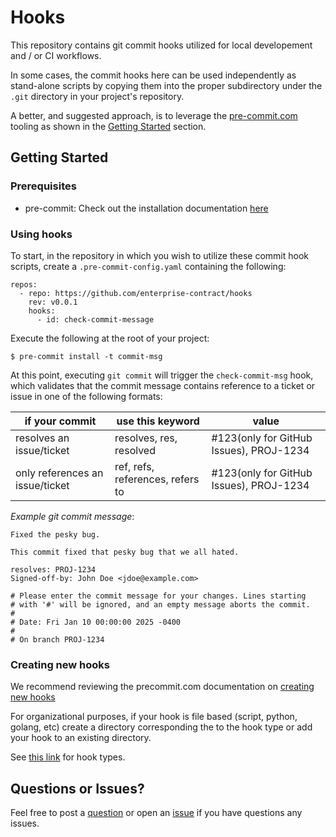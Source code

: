 
# Hooks

This repository contains git commit hooks utilized for local developement and / or CI workflows.

In some cases, the commit hooks here can be used independently as stand-alone scripts by copying them into the proper subdirectory under the `.git` directory in your project's repository.

A better, and suggested approach, is to leverage the [pre-commit.com](https://pre-commit.com) tooling as shown in the [Getting Started](#getting-started) section.

## Getting Started

### Prerequisites

* pre-commit: Check out the installation documentation [here](https://pre-commit.com/#install)

### Using hooks

To start, in the repository in which you wish to utilize these commit hook scripts, create a `.pre-commit-config.yaml` containing the following:

```
repos:
  - repo: https://github.com/enterprise-contract/hooks
    rev: v0.0.1
    hooks:
      - id: check-commit-message
```
Execute the following at the root of your project:
```
$ pre-commit install -t commit-msg
``` 

At this point, executing `git commit` will trigger the `check-commit-msg` hook, which validates that the commit message contains reference to a ticket or issue in one of the following formats:

|if your commit|use this keyword|value|
|-|-------|-----|
|resolves an issue/ticket|resolves, res, resolved| #123(only for GitHub Issues), PROJ-1234|
|only references an issue/ticket|ref, refs, references, refers to| #123(only for GitHub Issues), PROJ-1234|

*Example git commit message*:
```
Fixed the pesky bug.

This commit fixed that pesky bug that we all hated.

resolves: PROJ-1234
Signed-off-by: John Doe <jdoe@example.com>

# Please enter the commit message for your changes. Lines starting 
# with '#' will be ignored, and an empty message aborts the commit.
#
# Date: Fri Jan 10 00:00:00 2025 -0400
#
# On branch PROJ-1234
```

### Creating new hooks

We recommend reviewing the precommit.com documentation on [creating new hooks](https://pre-commit.com/#new-hooks)

For organizational purposes, if your hook is file based (script, python, golang, etc) create a directory corresponding the to the hook type or add your hook to an existing directory.

See [this link](https://git-scm.com/docs/githooks#_hooks) for hook types.

## Questions or Issues?
Feel free to post a [question](https://github.com/enterprise-contract/hooks/discussions) or open an [issue](https://github.com/enterprise-contract/hooks/issues) if you have questions any issues.